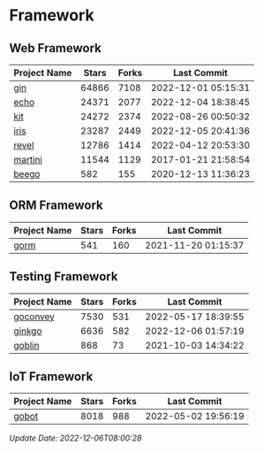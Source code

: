 # Framework

## Web Framework
| Project Name | Stars | Forks | Last Commit |
| ------------ | ----- | ----- | ----------- |
| [gin](https://github.com/gin-gonic/gin) | 64866 | 7108 | 2022-12-01 05:15:31 |
| [echo](https://github.com/labstack/echo) | 24371 | 2077 | 2022-12-04 18:38:45 |
| [kit](https://github.com/go-kit/kit) | 24272 | 2374 | 2022-08-26 00:50:32 |
| [iris](https://github.com/kataras/iris) | 23287 | 2449 | 2022-12-05 20:41:36 |
| [revel](https://github.com/revel/revel) | 12786 | 1414 | 2022-04-12 20:53:30 |
| [martini](https://github.com/go-martini/martini) | 11544 | 1129 | 2017-01-21 21:58:54 |
| [beego](https://github.com/astaxie/beego) | 582 | 155 | 2020-12-13 11:36:23 |

## ORM Framework
| Project Name | Stars | Forks | Last Commit |
| ------------ | ----- | ----- | ----------- |
| [gorm](https://github.com/jinzhu/gorm) | 541 | 160 | 2021-11-20 01:15:37 |

## Testing Framework
| Project Name | Stars | Forks | Last Commit |
| ------------ | ----- | ----- | ----------- |
| [goconvey](https://github.com/smartystreets/goconvey) | 7530 | 531 | 2022-05-17 18:39:55 |
| [ginkgo](https://github.com/onsi/ginkgo) | 6636 | 582 | 2022-12-06 01:57:19 |
| [goblin](https://github.com/franela/goblin) | 868 | 73 | 2021-10-03 14:34:22 |

## IoT Framework
| Project Name | Stars | Forks | Last Commit |
| ------------ | ----- | ----- | ----------- |
| [gobot](https://github.com/hybridgroup/gobot) | 8018 | 988 | 2022-05-02 19:56:19 |

*Update Date: 2022-12-06T08:00:28*